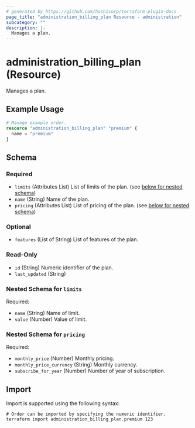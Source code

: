 ```yaml
---
# generated by https://github.com/hashicorp/terraform-plugin-docs
page_title: "administration_billing_plan Resource - administration"
subcategory: ""
description: |-
  Manages a plan.
---
```


# administration_billing_plan (Resource)

Manages a plan.

## Example Usage

```terraform
# Manage example order.
resource "administration_billing_plan" "premium" {
  name = "premium"
}
```

<!-- schema generated by tfplugindocs -->
## Schema

### Required

- `limits` (Attributes List) List of limits of the plan. (see [below for nested schema](#nestedatt--limits))
- `name` (String) Name of the plan.
- `pricing` (Attributes List) List of pricing of the plan. (see [below for nested schema](#nestedatt--pricing))

### Optional

- `features` (List of String) List of features of the plan.

### Read-Only

- `id` (String) Numeric identifier of the plan.
- `last_updated` (String)

<a id="nestedatt--limits"></a>
### Nested Schema for `limits`

Required:

- `name` (String) Name of limit.
- `value` (Number) Value of limit.


<a id="nestedatt--pricing"></a>
### Nested Schema for `pricing`

Required:

- `monthly_price` (Number) Monthly pricing.
- `monthly_price_currency` (String) Monthly currency.
- `subscribe_for_year` (Number) Number of year of subscription.

## Import

Import is supported using the following syntax:

```shell
# Order can be imported by specifying the numeric identifier.
terraform import administration_billing_plan.premium 123
```
